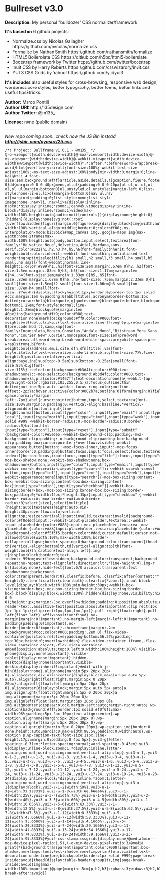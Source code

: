 <h1>Bullreset v3.0</h1> 

<b>Description:</b> My personal "bulldozer" CSS normalizer/framework

<b>It's based on</b> 6 github projects:
<ul>
<li>Normalize.css by Nicolas Gallagher https://github.com/necolas/normalize.css</li> 
<li>Formalize by Nathan Smith https://github.com/nathansmith/formalize</li> 
<li>HTML5 Boilerplate CSS https://github.com/h5bp/html5-boilerplate</li> 
<li>Bootstrap framework by Twitter https://github.com/twitter/bootstrap</li> 
<li>Inuit CSS by Harry Roberts https://github.com/csswizardry/inuit.css</li> 
<li>YUI 3 CSS Grids by Yahoo! https://github.com/yui/yui3</li> 
</ul>

<b>It's includes</b> also useful styles for cross-browsing, responsive web design, wordpress core styles, better typography, better forms, better links and useful tips&tricks.

<p><b>Author:</b> Marco Pontili<br>
<b>Author URI:</b> http://135design.com<br>
<b>Author Twitter:</b> @m135_</p>

<b>License:</b> none (public domain)

<hr>

<i>New repo coming soon...check now the JS Bin instead <b>http://jsbin.com/oyasux/25.css</b></i>


<pre><code>/*! Project: Bullframe v1.0.1 - @m135_ */
@-o-viewport{width:device-width}@-moz-viewport{width:device-width}@-ms-viewport{width:device-width}@-webkit-viewport{width:device-width}@viewport{width:device-width}*,*:after,*:before{word-wrap:break-word}html{overflow-y:scroll;font-size:100%;-webkit-text-size-adjust:100%;-ms-text-size-adjust:100%}body{min-width:0;margin:0;line-height:1.4;font-size:1em;background:#fff}article,aside,details,figcaption,figure,footer,header,hgroup,nav,section,summary{display:block}dl,menu,ol,ul{margin:1em 0}dd{margin:0 0 0 40px}menu,ol,ul{padding:0 0 0 40px}ul ul,ul ol,ol ol,ol ul{margin-bottom:0}ul.unstyled,ol.unstyled{margin-left:0;list-style:none}li>ul,li>ol{margin-bottom:0}nav ul,nav ol{margin:0;padding:0;list-style:none;list-style-image:none}.nav>li,.nav>li>a{display:inline-block;*display:inline;*zoom:1}canvas,video{display:inline-block;*display:inline;*zoom:1}video{max-width:100%;height:auto}audio:not([controls]){display:none;height:0}[hidden]{display:none}svg:not(:root){overflow:hidden}figure{margin:0}figure>img{display:block}img{width:auto\9;height:auto;max-width:100%;vertical-align:middle;border:0;color:#f00;-ms-interpolation-mode:bicubic}#map_canvas img,.google-maps img{max-width:none}iframe{max-width:100%;height:auto}body,button,input,select,textarea{font-family:"Helvetica Neue",Helvetica,Arial,Verdana,sans-serif;color:#222}h1,h2,h3,h4,h5,h6{font-family:inherit;font-weight:bold;color:inherit;-webkit-font-smoothing:antialiased;text-rendering:optimizelegibility}h1 small,h2 small,h3 small,h4 small,h5 small,h6 small{font-weight:normal;line-height:1;color:#999}h1,.h1{font-size:2em;margin:.67em 0}h2,.h2{font-size:1.5em;margin:.83em 0}h3,.h3{font-size:1.17em;margin:1em 0}h4,.h4{font-size:1em;margin:1.33em 0}h5,.h5{font-size:.83em;margin:1.67em 0}h6,.h6{font-size:.75em;margin:2.33em 0}h1 small{font-size:1.5em}h2 small{font-size:1.06em}h3 small{font-size:.87em}h4 small{font-size:.87em}hr{display:block;height:1px;border:0;border-top:1px solid #ccc;margin:1em 0;padding:0}abbr[title],acronym{border-bottom:1px dotted;cursor:help}blockquote,q{quotes:none}blockquote:before,blockquote:after,q:before,q:after{content:'';content:none}address{display:block;margin-bottom:1.25em;font-style:normal;line-height:1.25em}blockquote{margin:1em 40px}ins{background:#ff9;color:#000;text-decoration:none}mark{background:#ff0;color:#000;font-weight:bold}del,strike,s{text-decoration:line-through}p,pre{margin:1em 0}pre,code,kbd,tt,samp,xmp{font-family:Inconsolata,Monaco,Consolas,"Andale Mono","Bitstream Vera Sans Mono","Courier New",Courier,monospace;font-size:1em}pre{word-break:break-all;word-wrap:break-word;white-space:pre;white-space:pre-wrap}strong,b{font-weight:bold}address,em,i,cite,dfn,dfn[title],var{font-style:italic}u{text-decoration:underline}sub,sup{font-size:75%;line-height:0;position:relative;vertical-align:baseline}sup{top:-0.5em}sub{bottom:-0.25em}small{font-size:85%}big{font-size:115%}::selection{background:#b3d4fc;color:#000;text-shadow:none}::-moz-selection{background:#b3d4fc;color:#000;text-shadow:none}a,p a{color:#1467ff;text-decoration:none}a{-webkit-tap-highlight-color:rgba(20,103,255,0.5)}a:focus{outline:thin dotted;outline:5px auto -webkit-focus-ring-color;outline-offset:-2px}a:hover,a:active{color:#002b7a;outline:0}form{margin:0}fieldset{border:0;margin:0;padding:0}legend{border:0;padding:0;white-space:normal;*margin-left:-7px}label{cursor:pointer}button,input,select,textarea{font-size:100%;margin:0;padding:0;vertical-align:baseline;*vertical-align:middle}button,input{line-height:normal}button,input[type="color"],input[type="email"],input[type="image"],input[type="file"],input[type="number"],input[type="password"],input[type="tel"],input[type="search"],input[type="text"],input[type="date"],input[type="datetime"],input[type="datetime-local"],input[type="month"],input[type="time"],input[type="week"],input[type="time"],input[type="url"],input[type="reset"],input[type="submit"],input[type="button"],select,textarea{border:1px solid #999;-webkit-border-radius:0;-moz-border-radius:0;border-radius:0}button,html input[type="button"],input[type="reset"],input[type="submit"]{background-color:#e5e5e5;-webkit-background-clip:padding;-moz-background-clip:padding;-o-background-clip:padding-box;background-clip:padding-box;cursor:pointer;*overflow:visible;-webkit-appearance:button}button::-moz-focus-inner,input::-moz-focus-inner{border:0;padding:0}button:focus,input:focus,select:focus,textarea:focus{z-index:1}button:focus,input:focus,input[type="file"]:focus,input[type="radio"]:focus,input[type="checkbox"]:focus,input[type="file"]:active,input[type="radio"]:active,input[type="checkbox"]:active,select:focus,textarea:focus,:invalid{-moz-box-shadow:none;-webkit-box-shadow:none;box-shadow:none}button,input[type="color"],input[type="email"],input[type="image"],input[type="number"],input[type="password"],input[type="search"],input[type="search"]::-webkit-search-decoration,input[type="search"]::-webkit-search-cancel-button,input[type="tel"],input[type="text"],input[type="week"],input[type="url"],textarea{-webkit-appearance:none}input[type="search"]{-moz-box-sizing:content-box;-webkit-box-sizing:content-box;box-sizing:content-box}input[type="radio"],input[type="checkbox"]{-webkit-box-sizing:border-box;-moz-box-sizing:border-box;box-sizing:border-box;padding:0;*width:13px;*height:13px}input[type="checkbox"]{-webkit-border-radius:0;-moz-border-radius:0;border-radius:0}select[size],select[multiple]{height:auto}textarea{height:auto;min-height:40px;overflow:auto;vertical-align:top;resize:vertical}input:invalid,textarea:invalid{background-color:#f0dddd}input::-webkit-input-placeholder,textarea::-webkit-input-placeholder{color:#888}input:-moz-placeholder,textarea:-moz-placeholder{color:#888}input:placeholder,textarea:placeholder{color:#888}input[disabled],select[disabled],textarea[disabled],input[readonly],select[readonly],textarea[readonly]{background-color:#f5f5f5;border-color:#ddd;cursor:default;cursor:not-allowed}table{width:100%;max-width:100%;border-collapse:collapse;border-spacing:0;background-color:transparent}thead th{vertical-align:bottom}th,td{vertical-align:top}th{font-weight:bold}th,caption{text-align:left}.img-r{display:block;border:0;text-indent:-999em;overflow:hidden;background-color:transparent;background-repeat:no-repeat;text-align:left;direction:ltr;*line-height:0}.img-r br{display:none}.hide-text{font:0/0 a;color:transparent;text-shadow:none;background-color:transparent;border:0}.clearfix:before,.clearfix:after{content:"";display:table;line-height:0}.clearfix:after{clear:both}.clearfix{*zoom:1}.input-block-level{display:block;width:100%;min-height:30px;-webkit-box-sizing:border-box;-moz-box-sizing:border-box;box-sizing:border-box}.block{display:block;width:100%}.hidden{display:none;visibility:hidden}.show{display:block;visibility:visible}.visuallyhidden{border:0;clip:rect(0 0 0 0);height:1px;margin:-1px;overflow:hidden;padding:0;position:absolute;width:1px}.visuallyhidden.focusable:active,.visuallyhidden.focusable:focus{clip:auto;height:auto;margin:0;overflow:visible;position:static;width:auto}.invisible{visibility:hidden}.screen-reader-text,.assistive-text{position:absolute!important;clip:rect(1px 1px 1px 1px);clip:rect(1px,1px,1px,1px)}.pull-right{float:right}.pull-left{float:left}.affix{position:fixed}.no-margin{margin:0!important}.no-margin-left{margin-left:0!important}.no-padding{padding:0!important}.no-border{border:0!important}.chromeframe{margin:.2em 0;background:#ccc;color:#000;padding:.2em 0}.flex-video-container{position:relative;padding-bottom:56.25%;padding-top:30px;height:0;overflow:hidden}.flex-video-container iframe,.flex-video-container object,.flex-video-container embed{position:absolute;top:0;left:0;width:100%;height:100%}.visible-phone{display:none!important}.visible-tablet{display:none!important}.hidden-desktop{display:none!important}.visible-desktop{display:inherit!important}#edit-with-js-bin{display:none}.alignnone{margin:5px 20px 20px 0}.aligncenter,div.aligncenter{display:block;margin:5px auto 5px auto}.alignright{float:right;margin:5px 0 20px 20px}.alignleft{float:left;margin:5px 20px 20px 0}.aligncenter{display:block;margin:5px auto 5px auto}a img.alignright{float:right;margin:5px 0 20px 20px}a img.alignnone{margin:5px 20px 20px 0}a img.alignleft{float:left;margin:5px 20px 20px 0}a img.aligncenter{display:block;margin-left:auto;margin-right:auto}.wp-caption{background:#fff;border:1px solid #f0f0f0;max-width:96%;padding:5px 3px 10px;text-align:center}.wp-caption.alignnone{margin:5px 20px 20px 0}.wp-caption.alignleft{margin:5px 20px 20px 0}.wp-caption.alignright{margin:5px 0 20px 20px}.wp-caption img{border:0 none;height:auto;margin:0;max-width:98.5%;padding:0;width:auto}.wp-caption p.wp-caption-text{font-size:11px;line-height:17px;margin:0;padding:0 4px 5px}.yui3-g{letter-spacing:-0.31em;*letter-spacing:normal;word-spacing:-0.43em}.yui3-u{display:inline-block;zoom:1;*display:inline;letter-spacing:normal;word-spacing:normal;vertical-align:top}.yui3-u-1,.yui3-u-1-2,.yui3-u-1-3,.yui3-u-2-3,.yui3-u-1-4,.yui3-u-3-4,.yui3-u-1-5,.yui3-u-2-5,.yui3-u-3-5,.yui3-u-4-5,.yui3-u-1-6,.yui3-u-5-6,.yui3-u-1-8,.yui3-u-3-8,.yui3-u-5-8,.yui3-u-7-8,.yui3-u-1-12,.yui3-u-5-12,.yui3-u-7-12,.yui3-u-11-12,.yui3-u-1-24,.yui3-u-5-24,.yui3-u-7-24,.yui3-u-11-24,.yui3-u-13-24,.yui3-u-17-24,.yui3-u-19-24,.yui3-u-23-24{display:inline-block;*display:inline;*zoom:1;letter-spacing:normal;word-spacing:normal;vertical-align:top}.yui3-u-1{display:block}.yui3-u-1-2{width:50%}.yui3-u-1-3{width:33.33333%}.yui3-u-2-3{width:66.66666%}.yui3-u-1-4{width:25%}.yui3-u-3-4{width:75%}.yui3-u-1-5{width:20%}.yui3-u-2-5{width:40%}.yui3-u-3-5{width:60%}.yui3-u-4-5{width:80%}.yui3-u-1-6{width:16.656%}.yui3-u-5-6{width:83.33%}.yui3-u-1-8{width:12.5%}.yui3-u-3-8{width:37.5%}.yui3-u-5-8{width:62.5%}.yui3-u-7-8{width:87.5%}.yui3-u-1-12{width:8.3333%}.yui3-u-5-12{width:41.6666%}.yui3-u-7-12{width:58.3333%}.yui3-u-11-12{width:91.6666%}.yui3-u-1-24{width:4.1666%}.yui3-u-5-24{width:20.8333%}.yui3-u-7-24{width:29.1666%}.yui3-u-11-24{width:45.8333%}.yui3-u-13-24{width:54.1666%}.yui3-u-17-24{width:70.8333%}.yui3-u-19-24{width:79.1666%}.yui3-u-23-24{width:95.8333%}#yui3-css-stamp.cssgrids{display:none}@media(min--moz-device-pixel-ratio:1.5),(-o-min-device-pixel-ratio:3/@media print{*{background:transparent!important;color:#000!important;box-shadow:none!important;text-shadow:none!important}a,a:visited{text-decoration:underline}pre,blockquote{border:1px solid #999;page-break-inside:avoid}thead{display:table-header-group}tr,img{page-break-inside:avoid}img{max-width:100%!important}@page{margin:.5cm}p,h2,h3{orphans:3;widows:3}h2,h3{page-break-after:avoid}}</code></pre>

